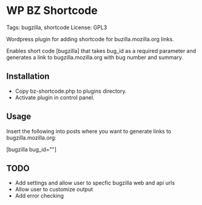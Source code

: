 # WP BZ Shortcode

Tags: bugzilla, shortcode
License: GPL3

Wordpress plugin for adding shortcode for buzilla.mozilla.org links.

Enables short code [bugzilla] that takes bug_id as a required parameter and generates a link to bugzilla.mozilla.org with bug number and summary.

## Installation

* Copy bz-shortcode.php to plugins directory.
* Activate plugin in control panel.

## Usage

Insert the following into posts where you want to generate links to bugzilla.mozilla.org:

[bugzilla bug_id=""]

## TODO

* Add settings and allow user to specfic bugzilla web and api urls
* Allow user to customize output
* Add error checking
